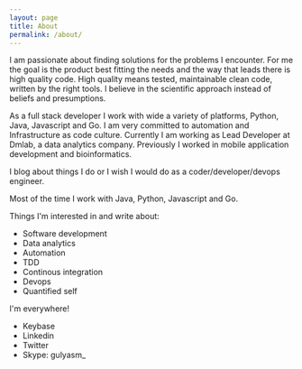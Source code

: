 ```yaml
---
layout: page
title: About
permalink: /about/
---
```


I am passionate about finding solutions for the problems I encounter. For me the goal is the product best fitting the needs and the way that leads there is high quality code. High quality means tested, maintainable clean code, written by the right tools. I believe in the scientific approach instead of beliefs and presumptions.

As a full stack developer I work with wide a variety of platforms, Python, Java, Javascript and Go. I am very committed to automation and Infrastructure as code culture. Currently I am working as Lead Developer at Dmlab, a data analytics company. Previously I worked in mobile application development and bioinformatics.

I blog about things I do or I wish I would do as a coder/developer/devops engineer.

Most of the time I work with Java, Python, Javascript and Go.

Things I'm interested in and write about:

- Software development
- Data analytics
- Automation
- TDD
- Continous integration
- Devops
- Quantified self

I'm everywhere!

- Keybase
- Linkedin
- Twitter
- Skype: gulyasm_

